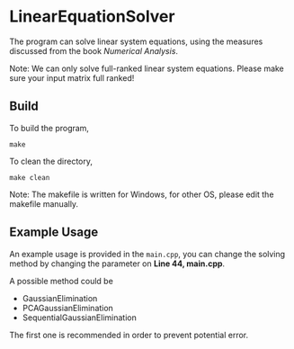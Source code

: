 # LinearEquationSolver

The program can solve linear system equations, using the measures discussed from the book *Numerical Analysis*.

Note: We can only solve full-ranked linear system equations. Please make sure your input matrix full ranked!

## Build

To build the program,

`make`

To clean the directory,

`make clean`

Note: The makefile is written for Windows, for other OS, please edit the makefile manually.

## Example Usage

An example usage is provided in the `main.cpp`, you can change the solving method by changing the parameter on **Line 44, main.cpp**.

A possible method could be

+ GaussianElimination
+ PCAGaussianElimination
+ SequentialGaussianElimination

The first one is recommended in order to prevent potential error.
